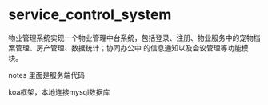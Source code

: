 # service_control_system
物业管理系统实现一个物业管理中台系统，包括登录、注册、物业服务中的宠物档案管理、房产管理、数据统计；协同办公中 的信息通知以及会议管理等功能模块。


notes
里面是服务端代码

koa框架，本地连接mysql数据库
